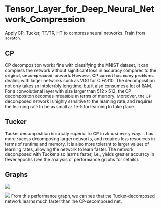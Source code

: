 # Tensor_Layer_for_Deep_Neural_Network_Compression
Apply CP, Tucker, TT/TR, HT to compress neural networks. Train from scratch.


## CP 
CP decomposition works fine with classifying the MNIST dataset, it can compress the network without significant loss in accuracy compared to the original, uncompressed network. However, CP cannot has many problems dealing with larger networks such as VGG for CIFAR10. The decomposition not only takes an intolerably long time, but it also consumes a lot of RAM. For a convolutional layer with size larger than 512 x 512, the CP decompositon becomes infeasible in terms of memory. Moreover, the CP decomposed network is highly sensitive to the learning rate, and requires the learning rate to be as small as 1e-5 for learning to take place.

## Tucker
Tucker decomposition is strictly superior to CP in almost every way. It has more sucess decomposing larger networks, and requires less resources in terms of runtime and memory. It is also more tolerant to larger values of learning rates, allowing the network to learn faster. The network decomposed with Tucker also learns faster, i.e., yields greater accuracy in fewer epochs (see the analysis of performance graphs for details).

## Graphs
![](https://github.com/hust512/Tensor_Layer_for_Deep_Neural_Network_Compression/edit/master/asset/cifar.png)

![](https://github.com/hust512/Tensor_Layer_for_Deep_Neural_Network_Compression/edit/master/asset/mnist.png)
From this performance graph, we can see that the Tucker-decomposed network learns much faster than the CP-decomposed net.
